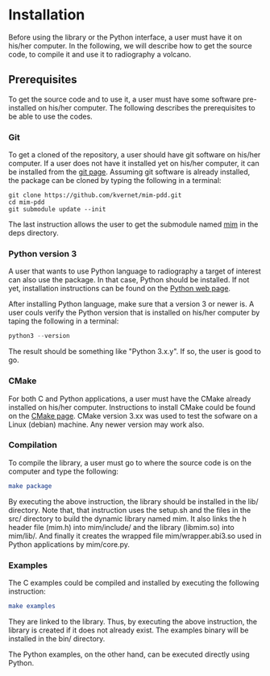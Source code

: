 # Installation

Before using the library or the Python interface, a user must have it on his/her computer. In the following, we will describe how to get the source code, to compile it and use it to radiography a volcano. 

## Prerequisites

To get the source code and to use it, a user must have some software pre-installed on his/her computer. The following describes the prerequisites to be able to use the codes.

### Git

To get a cloned of the repository, a user should have git software on his/her computer. If a user does not have it installed yet on his/her computer, it can be installed from the [git page](https://git-scm.com/). Assuming git software is already installed, the package can be cloned by typing the following in a terminal:

```git
git clone https://github.com/kvernet/mim-pdd.git
cd mim-pdd
git submodule update --init
```

The last instruction allows the user to get the submodule named [mim](https://github.com/kvernet/mim) in the deps directory.


### Python version 3

A user that wants to use Python language to radiography a target of interest can also use the package. In that case, Python should be installed. If not yet, installation instructions can be found on the [Python web page](https://www.python.org/).

After installing Python language, make sure that a version 3 or newer is. A user couls verify the Python version that is installed on his/her computer by taping the following in a terminal:

```python
python3 --version
```
The result should be something like "Python 3.x.y". If so, the user is good to go.


### CMake

For both C and Python applications, a user must have the CMake already installed on his/her computer. Instructions to install CMake could be found on the [CMake page](https://cmake.org/). CMake version 3.xx was used to test the sofware on a Linux (debian) machine. Any newer version may work also.

### Compilation

To compile the library, a user must go to where the source code is on the computer and type the following:

```cmake
make package
```
By executing the above instruction, the library should be installed in the lib/ directory. Note that, that instruction uses the setup.sh and the files in the src/ directory to build the dynamic library named mim. It also links the h header file (mim.h) into mim/include/ and the library (libmim.so) into mim/lib/. And finally it creates the wrapped file mim/wrapper.abi3.so used in Python applications by mim/core.py.

### Examples

The C examples could be compiled and installed by executing the following instruction:

```cmake
make examples
```
They are linked to the library. Thus, by executing the above instruction, the library is created if it does not already exist. The examples binary will be installed in the bin/ directory.

The Python examples, on the other hand, can be executed directly using Python.